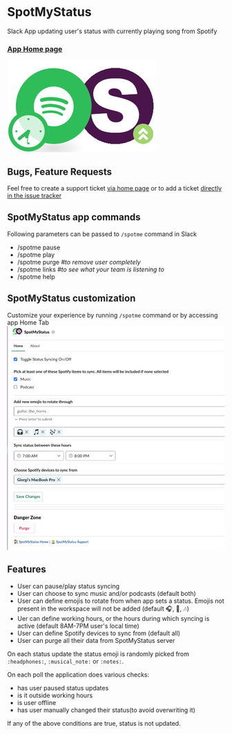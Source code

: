 # SpotMyStatus
Slack App updating user's status with currently playing song from Spotify

### [App Home page](https://spotmystatus.giomo.de)

[![here](/frontend/img/spotify-slack.png?raw=true)](https://spotmystatus.giomo.de)

## Bugs, Feature Requests
Feel free to create a support ticket [via home page](https://spotmystatus.giomo.de/support) 
or to add a ticket [directly in the issue tracker](https://giorgimode.myjetbrains.com/youtrack/issues/SMS)


## SpotMyStatus app commands
Following parameters can be passed to `/spotme` command in Slack
* /spotme pause
* /spotme play
* /spotme purge  _#to remove user completely_
* /spotme links _#to see what your team is listening to_
* /spotme help

## SpotMyStatus customization
Customize your experience by running `/spotme` command or by accessing app Home Tab
![SpotMyStatus Home Tab Screenshot](/frontend/img/github_screenshot.png?raw=true)

        
## Features
* User can pause/play status syncing
* User can choose to sync music and/or podcasts (default both)
* User can define emojis to rotate from when app sets a status. Emojis not present in the workspace will not be added 
(default 🎧, 🎵, 🎶)
* Uer can define working hours, or the hours during which syncing is active (default 8AM-7PM user's local time)
* User can define Spotify devices to sync from (default all)
* User can purge all their data from SpotMyStatus server

On each status update the status emoji is randomly picked from `:headphones:`, `:musical_note:` or `:notes:`.

On each poll the application does various checks:
* has user paused status updates
* is it outside working hours
* is user offline
* has user manually changed their status(to avoid overwriting it)

If any of the above conditions are true, status is not updated.
